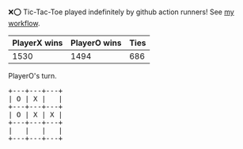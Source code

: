 :x::o: Tic-Tac-Toe played indefinitely by github action runners! See [my workflow](.github/workflows/play.yaml).

|PlayerX wins|PlayerO wins|Ties|
|-|-|-|
|1530|1494|686|

PlayerO's turn.

<pre>
+---+---+---+
| O | X |   |
+---+---+---+
| O | X | X |
+---+---+---+
|   |   |   |
+---+---+---+
</pre>